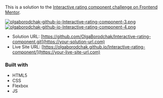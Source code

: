 This is a solution to the [Interactive rating component challenge on Frontend Mentor](https://www.frontendmentor.io/challenges/interactive-rating-component-koxpeBUmI). 


[![olgaborodchak-github-io-Interactive-rating-component-3.png](https://i.postimg.cc/6p3qtcWC/olgaborodchak-github-io-Interactive-rating-component-3.png)](https://postimg.cc/ykMsTFSN)
[![olgaborodchak-github-io-Interactive-rating-component-4.png](https://i.postimg.cc/hP0QSh9R/olgaborodchak-github-io-Interactive-rating-component-4.png)](https://postimg.cc/w77j2qfw)



- Solution URL: [https://github.com/OlgaBorodchak/Interactive-rating-component.git](https://your-solution-url.com)
- Live Site URL: [https://olgaborodchak.github.io/Interactive-rating-component/](https://your-live-site-url.com)



### Built with

- HTML5 
- CSS
- Flexbox
- JS
